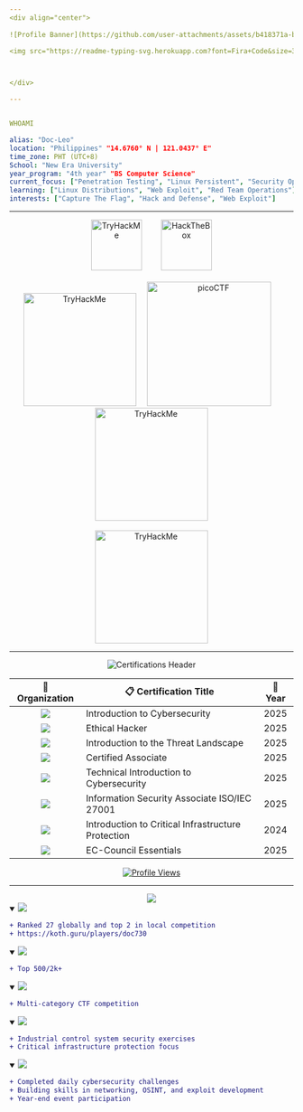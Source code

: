 ```yaml
---
<div align="center">
  
![Profile Banner](https://github.com/user-attachments/assets/b418371a-b2ea-4fe5-ab44-7d34bbba5aa7)

<img src="https://readme-typing-svg.herokuapp.com?font=Fira+Code&size=30&duration=3000&pause=1500&color=Ff0000&center=true&vCenter=true&width=435&lines=Red+Team+Operator;Script+Kiddie;Cybersecurity+Enthusiast;CTF+Player" alt="Typing SVG" />



</div>

---
```




```yaml

WHOAMI

alias: "Doc-Leo"
location: "Philippines" "14.6760° N | 121.0437° E"
time_zone: PHT (UTC+8)
School: "New Era University"
year_program: "4th year" "BS Computer Science"
current_focus: ["Penetration Testing", "Linux Persistent", "Security Operations"]
learning: ["Linux Distributions", "Web Exploit", "Red Team Operations"]
interests: ["Capture The Flag", "Hack and Defense", "Web Exploit"]

```

---



<div align="center">

<div align="center">
  <img src="https://external-content.duckduckgo.com/iu/?u=https%3A%2F%2Ftse4.mm.bing.net%2Fth%2Fid%2FOIP.uTVS7dsJq0IWHgkl5LiyrwAAAA%3Fpid%3DApi&f=1&ipt=f8e815651736bda565c6317e7326863130d80792c544cc120650be8e8e2e4908&ipo=images" width="90px" alt="TryHackMe" style="margin: 0 15px;"/>
  
  <img src="https://external-content.duckduckgo.com/iu/?u=https%3A%2F%2Ftse2.mm.bing.net%2Fth%2Fid%2FOIP.R8l3y2qxFpZq-jH2g7UakAAAAA%3Fpid%3DApi&f=1&ipt=f47a3275555f2644f511665f9cffc6e81375833c62d14e371e78280d3bc1a5d1&ipo=images" width="90px" alt="HackTheBox" style="margin: 0 15px;"/>

  
</div>
<br>
<div align="center">
  <img src="https://external-content.duckduckgo.com/iu/?u=https%3A%2F%2Ftse4.mm.bing.net%2Fth%2Fid%2FOIP.JqaHdOP9EIawkH-ZrCx0zQHaCS%3Fr%3D0%26pid%3DApi&f=1&ipt=4de95863428e11bd966930ad4aea9ab7f0136beb7bc3f028a0dc42229c0e5329&ipo=images" width="200px" alt="TryHackMe"/>
    <img src="https://play.picoctf.org/static/media/picoctf-logo-horizontal-white.17fdf0dcdef08dc3396a195b95e3bc29.svg" width="220px" alt="picoCTF" style="margin: 0 15px;"/>
    <img src="https://external-content.duckduckgo.com/iu/?u=https%3A%2F%2Ftse3.mm.bing.net%2Fth%2Fid%2FOIP.bIiM-X8wbRxVKJY9pWRmbQHaB4%3Fr%3D0%26pid%3DApi&f=1&ipt=aa797ac1f45c5b2b791cbe6f9f13842a0966af3a0b26bcf2332da56229e6707b&ipo=images" width="200px" alt="TryHackMe"/>

</div>
<br>
<div>
   <img src="https://external-content.duckduckgo.com/iu/?u=https%3A%2F%2Ftse2.mm.bing.net%2Fth%2Fid%2FOIP.0Ye4v5yLYaNfgCc5eHmOyQAAAA%3Fpid%3DApi&f=1&ipt=24759a5f51e791da5c3ecedc8af7722e2db9c3315f40af898fb23fed65c6cd0b&ipo=images" width="200px" alt="TryHackMe"/>
</div>

---



<div align="center">

![Certifications Header](https://github.com/user-attachments/assets/2a2a6a7d-af65-4869-83b8-3f4d5aac3db5)

<table>
  <thead>
    <tr>
      <th align="center">🏢 Organization</th>
      <th align="center">📋 Certification Title</th>
      <th align="center">📅 Year</th>
       </tr>
  </thead>
  <tbody>
    <tr>
      <td align="center"><img src="https://img.shields.io/badge/CISCO-1BA0D7?style=for-the-badge&logo=cisco&logoColor=white"/></td>
      <td>Introduction to Cybersecurity</td>
      <td align="center">2025</td>
    </tr>
    <tr>
      <td align="center"><img src="https://img.shields.io/badge/CISCO-1BA0D7?style=for-the-badge&logo=cisco&logoColor=white"/></td>
      <td>Ethical Hacker</td>
      <td align="center">2025</td>
    </tr>
    <tr>
      <td align="center"><img src="https://img.shields.io/badge/FORTINET-EE3124?style=for-the-badge&logo=fortinet&logoColor=white"/></td>
      <td>Introduction to the Threat Landscape</td>
      <td align="center">2025</td>
    </tr>
    <tr>
      <td align="center"><img src="https://img.shields.io/badge/FORTINET-EE3124?style=for-the-badge&logo=fortinet&logoColor=white"/></td>
      <td>Certified Associate</td>
      <td align="center">2025</td>
    </tr>
    <tr>
      <td align="center"><img src="https://img.shields.io/badge/FORTINET-EE3124?style=for-the-badge&logo=fortinet&logoColor=white"/></td>
      <td>Technical Introduction to Cybersecurity</td>
      <td align="center">2025</td>
    </tr>
    <tr>
      <td align="center"><img src="https://img.shields.io/badge/SKILL_FRONT-4285F4?style=for-the-badge&logo=google&logoColor=white"/></td>
      <td>Information Security Associate ISO/IEC 27001</td>
      <td align="center">2025</td>
    </tr>
    <tr>
      <td align="center"><img src="https://img.shields.io/badge/OPSWAT-FF6B35?style=for-the-badge&logo=security&logoColor=white"/></td>
      <td>Introduction to Critical Infrastructure Protection</td>
      <td align="center">2024</td>
    </tr>
    <tr>
      <td align="center"><img src="https://img.shields.io/badge/EC_COUNCIL-B31B1B?style=for-the-badge&logo=eccouncil&logoColor=white"/></td>
      <td>EC-Council Essentials</td>
      <td align="center">2025</td>
    </tr>
  </tbody>
</table>

[![Profile Views](https://komarev.com/ghpvc/?username=Doc-Leo&color=Ff0000&style=flat)](https://github.com/Doc-Leo)
</div>

---





</div>

<div align="center">
  

  <tr>
    <td>
      <img src="https://img.shields.io/badge/EXPERIENCE-FF0000?style=for-the-badge&labelColor=000000&color=FF0000"/>
    </td>
  </tr>

</div>

<div align="left">

<details open>
<summary>
  <img src="https://img.shields.io/badge/TRYHACKME_KING_OF_THE_HILL-2025-FF0000?style=for-the-badge&logo=tryhackme&logoColor=white&labelColor=000000"/>
</summary>

```diff
+ Ranked 27 globally and top 2 in local competition
+ https://koth.guru/players/doc730
```


</details>

<details open>
<summary>
  <img src="https://img.shields.io/badge/DEFCON_33_|_METACTF-2025_(ONLINE)-FF0000?style=for-the-badge&logo=defcon&logoColor=white&labelColor=000000"/>
</summary>

```diff
+ Top 500/2k+
```


</details>

<details open>
<summary>
  <img src="https://img.shields.io/badge/IDEKCTF-2025_(ONLINE)-FF0000?style=for-the-badge&logo=security&logoColor=white&labelColor=000000"/>
</summary>

```diff
+ Multi-category CTF competition
```


</details>

<details open>
<summary>
  <img src="https://img.shields.io/badge/THM_INDUSTRIAL_INTRUSION-2025_(ONLINE)-FF0000?style=for-the-badge&logo=tryhackme&logoColor=white&labelColor=000000"/>
</summary>

```diff
+ Industrial control system security exercises
+ Critical infrastructure protection focus
```


</details>

<details open>
<summary>
  <img src="https://img.shields.io/badge/ADVENT_OF_CYBER_24--DAYS_HACKING_CHALLENGE-2024-FF0000?style=for-the-badge&logo=christmas&logoColor=white&labelColor=000000"/>
</summary>

```diff
+ Completed daily cybersecurity challenges
+ Building skills in networking, OSINT, and exploit development
+ Year-end event participation
```





